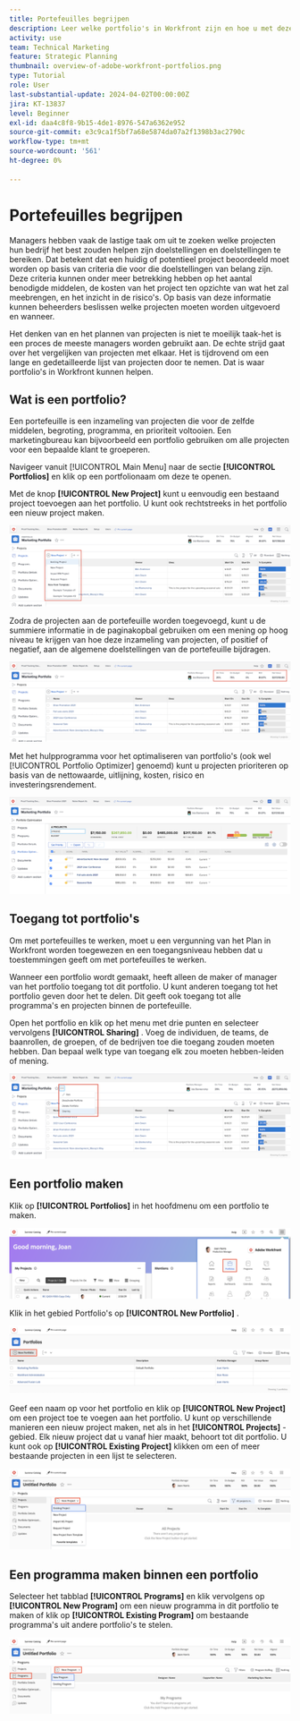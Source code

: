 ```yaml
---
title: Portefeuilles begrijpen
description: Leer welke portfolio's in Workfront zijn en hoe u met deze portfolio's projecten kunt prioriteren en projecten met elkaar kunt vergelijken.
activity: use
team: Technical Marketing
feature: Strategic Planning
thumbnail: overview-of-adobe-workfront-portfolios.png
type: Tutorial
role: User
last-substantial-update: 2024-04-02T00:00:00Z
jira: KT-13837
level: Beginner
exl-id: daa4c8f8-9b15-4de1-8976-547a6362e952
source-git-commit: e3c9ca1f5bf7a68e5874da07a2f1398b3ac2790c
workflow-type: tm+mt
source-wordcount: '561'
ht-degree: 0%

---
```


# Portefeuilles begrijpen

Managers hebben vaak de lastige taak om uit te zoeken welke projecten hun bedrijf het best zouden helpen zijn doelstellingen en doelstellingen te bereiken. Dat betekent dat een huidig of potentieel project beoordeeld moet worden op basis van criteria die voor die doelstellingen van belang zijn. Deze criteria kunnen onder meer betrekking hebben op het aantal benodigde middelen, de kosten van het project ten opzichte van wat het zal meebrengen, en het inzicht in de risico&#39;s. Op basis van deze informatie kunnen beheerders beslissen welke projecten moeten worden uitgevoerd en wanneer.

Het denken van en het plannen van projecten is niet te moeilijk taak-het is een proces de meeste managers worden gebruikt aan. De echte strijd gaat over het vergelijken van projecten met elkaar. Het is tijdrovend om een lange en gedetailleerde lijst van projecten door te nemen. Dat is waar portfolio&#39;s in Workfront kunnen helpen.

## Wat is een portfolio?

Een portefeuille is een inzameling van projecten die voor de zelfde middelen, begroting, programma, en prioriteit voltooien. Een marketingbureau kan bijvoorbeeld een portfolio gebruiken om alle projecten voor een bepaalde klant te groeperen.

Navigeer vanuit [!UICONTROL Main Menu] naar de sectie **[!UICONTROL Portfolios]** en klik op een portfolionaam om deze te openen.

Met de knop **[!UICONTROL New Project]** kunt u eenvoudig een bestaand project toevoegen aan het portfolio. U kunt ook rechtstreeks in het portfolio een nieuw project maken.

![ een beeld van het drop-down menu voor de [!UICONTROL New Project] knoop ](assets/01-portfolio-management3.png)

Zodra de projecten aan de portefeuille worden toegevoegd, kunt u de summiere informatie in de paginakopbal gebruiken om een mening op hoog niveau te krijgen van hoe deze inzameling van projecten, of positief of negatief, aan de algemene doelstellingen van de portefeuille bijdragen.

![ een beeld van de summiere informatie van de portefeuille in de paginakopbal ](assets/02-portfolio-management1.png)

Met het hulpprogramma voor het optimaliseren van portfolio&#39;s (ook wel [!UICONTROL Portfolio Optimizer] genoemd) kunt u projecten prioriteren op basis van de nettowaarde, uitlijning, kosten, risico en investeringsrendement.

![ een beeld om projecten in een portefeuille voorrang te geven ](assets/03-portfolio-management2.png)

## Toegang tot portfolio&#39;s

Om met portefeuilles te werken, moet u een vergunning van het Plan in Workfront worden toegewezen en een toegangsniveau hebben dat u toestemmingen geeft om met portefeuilles te werken.

Wanneer een portfolio wordt gemaakt, heeft alleen de maker of manager van het portfolio toegang tot dit portfolio. U kunt anderen toegang tot het portfolio geven door het te delen. Dit geeft ook toegang tot alle programma&#39;s en projecten binnen de portefeuille.

Open het portfolio en klik op het menu met drie punten en selecteer vervolgens **[!UICONTROL Sharing]** . Voeg de individuen, de teams, de baanrollen, de groepen, of de bedrijven toe die toegang zouden moeten hebben. Dan bepaal welk type van toegang elk zou moeten hebben-leiden of mening.

![ een beeld van de [!UICONTROL Sharing] optie in a [!DNL Workfront] portefeuille ](assets/04-portfolio-management11.png)

## Een portfolio maken

Klik op **[!UICONTROL Portfolios]** in het hoofdmenu om een portfolio te maken.

![ Een afbeelding van het hoofdmenu ](assets/create-portfolio-1.png)

Klik in het gebied Portfolio&#39;s op **[!UICONTROL New Portfolio]** .

![ Een afbeelding van het gebied Portfolio&#39;s ](assets/create-portfolio-2.png)

Geef een naam op voor het portfolio en klik op **[!UICONTROL New Project]** om een project toe te voegen aan het portfolio. U kunt op verschillende manieren een nieuw project maken, net als in het **[!UICONTROL Projects]** -gebied. Elk nieuw project dat u vanaf hier maakt, behoort tot dit portfolio. U kunt ook op **[!UICONTROL Existing Project]** klikken om een of meer bestaande projecten in een lijst te selecteren.

![ Een beeld van het nieuwe projectmenu ](assets/create-portfolio-3.png)

## Een programma maken binnen een portfolio

Selecteer het tabblad **[!UICONTROL Programs]** en klik vervolgens op **[!UICONTROL New Program]** om een nieuw programma in dit portfolio te maken of klik op **[!UICONTROL Existing Program]** om bestaande programma&#39;s uit andere portfolio&#39;s te stelen.

![ Een afbeelding van het nieuwe programmamenu ](assets/create-portfolio-4.png)

<!--
Pro-tips graphic
If a user can't access a specific portfolio, make sure it's shared with them. The Workfront access level determines that a user can access portfolios in general, but sharing makes sure they can see specific portfolios. 
-->

<!--
Learn more graphic and links to documentation articles
* Portfolio overview   
* Create a portfolio 
* Create and manage portfolios 
* Navigate within a portfolio 
* Share a portfolio   
-->

